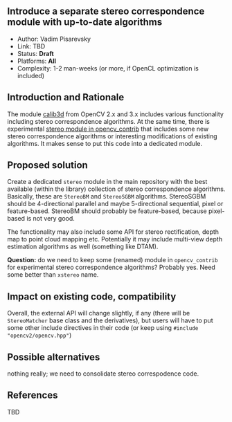 ## Introduce a separate stereo correspondence module with up-to-date algorithms

* Author: Vadim Pisarevsky
* Link: TBD
* Status: **Draft**
* Platforms: **All**
* Complexity: 1-2 man-weeks (or more, if OpenCL optimization is included)

## Introduction and Rationale

The module [calib3d](https://github.com/opencv/opencv/tree/master/modules/calib3d) from OpenCV 2.x and 3.x includes various functionality including stereo correspondence algorithms. At the same time, there is experimental [stereo module in opencv_contrib](https://github.com/opencv/opencv_contrib/tree/master/modules/stereo) that includes some new stereo correspondence algorithms or interesting modifications of existing algorithms. It makes sense to put this code into a dedicated module.

## Proposed solution

Create a dedicated `stereo` module in the main repository with the best available (within the library) collection of stereo correspondence algorithms. Basically, these are `StereoBM` and `StereoSGBM` algorithms. StereoSGBM should be 4-directional parallel and maybe 5-directional sequential, pixel or feature-based. StereoBM should probably be feature-based, because pixel-based is not very good.

The functionality may also include some API for stereo rectification, depth map to point cloud mapping etc. Potentially it may include multi-view depth estimation algorithms as well (something like DTAM).

**Question:** do we need to keep some (renamed) module in `opencv_contrib` for experimental stereo correspondence algorithms? Probably yes. Need some better than `xstereo` name.

## Impact on existing code, compatibility

Overall, the external API will change slightly, if any (there will be `StereoMatcher` base class and the derivatives), but users will have to put some other include directives in their code (or keep using `#include "opencv2/opencv.hpp"`)

## Possible alternatives

nothing really; we need to consolidate stereo correspodence code.

## References

TBD